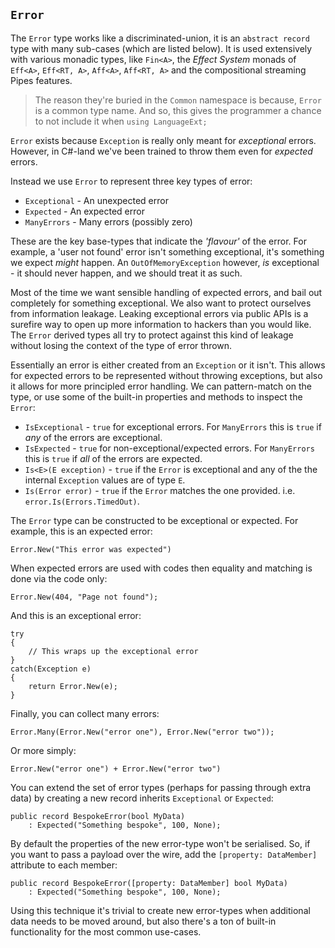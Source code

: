 ## `Error`

The `Error` type works like a discriminated-union, it is an `abstract record` type with many sub-cases
(which are listed below).  It is used extensively with various monadic types, like `Fin<A>`, the 
_Effect System_ monads of `Eff<A>`, `Eff<RT, A>`, `Aff<A>`, `Aff<RT, A>` and the compositional 
streaming Pipes features.  

> The reason they're buried in the `Common` namespace is because, `Error` is a common type name.  And so, this gives
the programmer a chance to not include it when `using LanguageExt;`

`Error` exists because `Exception` is really only meant for _exceptional_ errors. However, in C#-land we've been trained
to throw them even for *expected* errors.  

Instead we use `Error` to represent three key types of error:

* `Exceptional` - An unexpected error
* `Expected`    - An expected error
* `ManyErrors`  - Many errors (possibly zero)

These are the key base-types that indicate the *'flavour'* of the error.  For example, a 'user not found' error isn't
something exceptional, it's something we expect *might* happen.  An `OutOfMemoryException` however, *is*
exceptional - it should never happen, and we should treat it as such.

Most of the time we want sensible handling of expected errors, and bail out completely for something exceptional.  We also want 
to protect ourselves from information leakage.  Leaking exceptional errors via public APIs is a surefire way to open up more
information to hackers than you would like.  The `Error` derived types all try to protect against this kind of leakage without
losing the context of the type of error thrown.

Essentially an error is either created from an `Exception` or it isn't.  This allows for expected errors to be
represented without throwing exceptions, but also it allows for more principled error handling.  We can pattern-match on the
type, or use some of the built-in properties and methods to inspect the `Error`:

* `IsExceptional` - `true` for exceptional errors.  For `ManyErrors` this is `true` if _any_ of the errors are exceptional.
* `IsExpected` - `true` for non-exceptional/expected errors.  For `ManyErrors` this is `true` if _all_ of the errors are expected.
* `Is<E>(E exception)` - `true` if the `Error` is exceptional and any of the the internal `Exception` values are of type `E`.
* `Is(Error error)` - `true` if the `Error` matches the one provided.  i.e. `error.Is(Errors.TimedOut)`. 

The `Error` type can be constructed to be exceptional or expected.  For example, this is an expected error:

    Error.New("This error was expected")

When expected errors are used with codes then equality and matching is done via the code only:

    Error.New(404, "Page not found");

And this is an exceptional error:

    try
    {
        // This wraps up the exceptional error
    }
    catch(Exception e)
    {
        return Error.New(e);
    }

Finally, you can collect many errors:

    Error.Many(Error.New("error one"), Error.New("error two"));

Or more simply:

    Error.New("error one") + Error.New("error two")

You can extend the set of error types (perhaps for passing through extra data) by creating a new 
record inherits `Exceptional` or `Expected`:   

    public record BespokeError(bool MyData) 
        : Expected("Something bespoke", 100, None); 

By default the properties of the new error-type won't be serialised.  So, if you want to pass a 
payload over the wire, add the `[property: DataMember]` attribute to each member:

    public record BespokeError([property: DataMember] bool MyData) 
        : Expected("Something bespoke", 100, None); 

Using this technique it's trivial to create new error-types when additional data needs to be moved
around, but also there's a ton of built-in functionality for the most common use-cases.
